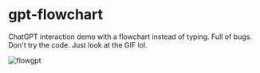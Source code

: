 # gpt-flowchart
ChatGPT interaction demo with a flowchart instead of typing. 
Full of bugs. Don't try the code. Just look at the GIF lol.

![flowgpt](https://github.com/auxdesigner/gpt-flowchart/assets/1220314/4de9a2e3-a710-4b12-a1d2-345c07a348a8)

